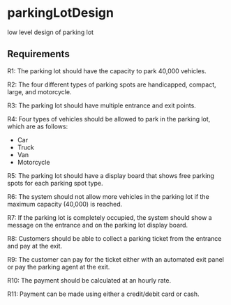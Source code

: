 # parkingLotDesign
low level design of parking lot

## Requirements
R1: The parking lot should have the capacity to park 40,000 vehicles.

R2: The four different types of parking spots are handicapped, compact, large, and motorcycle.

R3: The parking lot should have multiple entrance and exit points.

R4: Four types of vehicles should be allowed to park in the parking lot, which are as follows:

* Car
* Truck
* Van
* Motorcycle

R5: The parking lot should have a display board that shows free parking spots for each parking spot type.

R6: The system should not allow more vehicles in the parking lot if the maximum capacity (40,000) is reached.

R7: If the parking lot is completely occupied, the system should show a message on the entrance and on the parking lot display board.

R8: Customers should be able to collect a parking ticket from the entrance and pay at the exit.

R9: The customer can pay for the ticket either with an automated exit panel or pay the parking agent at the exit.

R10: The payment should be calculated at an hourly rate.

R11: Payment can be made using either a credit/debit card or cash.